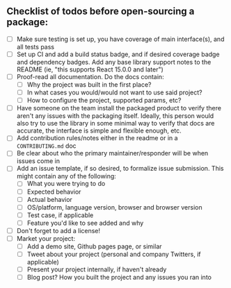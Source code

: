 ## Checklist of todos before open-sourcing a package:

- [ ] Make sure testing is set up, you have coverage of main interface(s), and all tests pass
- [ ] Set up CI and add a build status badge, and if desired coverage badge and dependency badges. Add any base library support notes to the README (ie, "this supports React 15.0.0 and later")
- [ ] Proof-read all documentation. Do the docs contain:
    - [ ] Why the project was built in the first place?
    - [ ] In what cases you would/would not want to use said project?
    - [ ] How to configure the project, supported params, etc?
- [ ] Have someone on the team install the packaged product to verify there aren't any issues with the packaging itself. Ideally, this person would also try to use the library in some minimal way to verify that docs are accurate, the interface is simple and flexible enough, etc.
- [ ] Add contribution rules/notes either in the readme or in a `CONTRIBUTING.md` doc
- [ ] Be clear about who the primary maintainer/responder will be when issues come in
- [ ] Add an issue template, if so desired, to formalize issue submission. This might contain any of the following: 
    - [ ] What you were trying to do
    - [ ] Expected behavior
    - [ ] Actual behavior
    - [ ] OS/platform, language version, browser and browser version
    - [ ] Test case, if applicable
    - [ ] Feature you'd like to see added and why
- [ ] Don't forget to add a license!
- [ ] Market your project:
    - [ ] Add a demo site, Github pages page, or similar
    - [ ] Tweet about your project (personal and company Twitters, if applicable)
    - [ ] Present your project internally, if haven't already
    - [ ] Blog post? How you built the project and any issues you ran into
